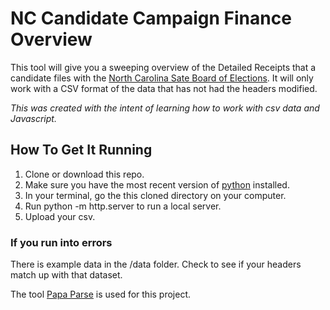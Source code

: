 # NC Candidate Campaign Finance Overview

This tool will give you a sweeping overview of the Detailed Receipts that a candidate files with the [North Carolina Sate Board of Elections](https://www.ncsbe.gov/index.html). It will only work with a CSV format of the data that has not had the headers modified.

*This was created with the intent of learning how to work with csv data and Javascript.*

## How To Get It Running
1. Clone or download this repo.
2. Make sure you have the most recent version of [python](https://www.python.org/downloads/) installed.
3. In your terminal, go the this cloned directory on your computer.
4. Run python -m http.server to run a local server.
5. Upload your csv.

### If you run into errors
There is example data in the /data folder. Check to see if your headers match up with that dataset.

The tool [Papa Parse](https://www.papaparse.com/) is used for this project.